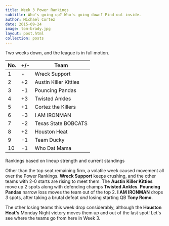 ```yaml
---
title: Week 3 Power Rankings
subtitle: Who's going up? Who's going down? Find out inside.
author: Michael Cortez
date: 2015-09-24
image: tom-brady.jpg
layout: post.html
collection: posts
---
```


Two weeks down, and the league is in full motion.

<table class="table table-bordered">
  <thead>
  <tr>
    <th>No.</td>
    <th>+/-</td>
    <th>Team</td>
  </tr>
  </thead>
  <tbody>
  <tr>
    <td>1</td>
    <td>-</td>
    <td>Wreck Support</td>
  </tr>
  <tr class="success">
    <td>2</td>
    <td>+2</td>
    <td>Austin Killer Kitties</td>
  </tr>
  <tr class="danger">
    <td>3</td>
    <td>-1</td>
    <td>Pouncing Pandas</td>
  </tr>
  <tr class="success">
    <td>4</td>
    <td>+3</td>
    <td>Twisted Ankles</td>
  </tr>
  <tr class="success">
    <td>5</td>
    <td>+1</td>
    <td>Cortez the Killers</td>
  </tr>
  <tr class="danger">
    <td>6</td>
    <td>-3</td>
    <td>I AM IRONMAN</td>
  </tr>
  <tr class="danger">
    <td>7</td>
    <td>-2</td>
    <td>Texas State BOBCATS</td>
  </tr>
  <tr class="success">
    <td>8</td>
    <td>+2</td>
    <td>Houston Heat</td>
  </tr>
  <tr class="danger">
    <td>9</td>
    <td>-1</td>
    <td>Team Ducky</td>
  </tr>
  <tr class="danger">
    <td>10</td>
    <td>-1</td>
    <td>Who Dat Mama</td>
  </tr>
  </tbody>
</table>
<div class="center">
  <span class="caption">Rankings based on lineup strength and current standings</span>
</div>

Other than the top seat remaining firm, a volatile week caused movement all over the Power Rankings. **Wreck Support** keeps crushing, and the other teams with 2-0 starts are rising to meet them. The **Austin Killer Kitties** move up 2 spots along with defending champs **Twisted Ankles**. **Pouncing Pandas** narrow loss moves the team out of the top 2. **I AM IRONMAN** drops *3* spots, after taking a brutal defeat *and* losing starting QB **Tony Romo**.

The other losing teams this week drop considerably, although the **Houston Heat's** Monday Night victory moves them up and out of the last spot! Let's see where the teams go from here in Week 3.
